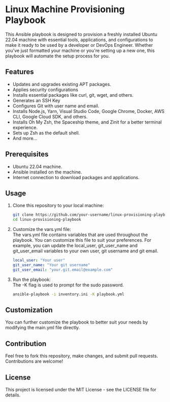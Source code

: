 # Linux Machine Provisioning Playbook

This Ansible playbook is designed to provision a freshly installed Ubuntu 22.04 machine with essential tools, applications, and configurations to make it ready to be used by a developer or DevOps Engineer. Whether you've just formatted your machine or you're setting up a new one, this playbook will automate the setup process for you.

## Features

- Updates and upgrades existing APT packages.
- Applies security configurations
- Installs essential packages like curl, git, wget, and others.
- Generates an SSH Key
- Configures Git with user name and email.
- Installs Node.js, Yarn, Visual Studio Code, Google Chrome, Docker, AWS CLI, Google Cloud SDK, and others.
- Installs Oh My Zsh, the Spaceship theme, and Zinit for a better terminal experience.
- Sets up Zsh as the default shell.
- And more...

## Prerequisites

- Ubuntu 22.04 machine.
- Ansible installed on the machine.
- Internet connection to download packages and applications.

## Usage

1. Clone this repository to your local machine:
    ```bash
    git clone https://github.com/your-username/linux-provisioning-playbook.git
    cd linux-provisioning-playbook

2. Customize the vars.yml file:  
    The vars.yml file contains variables that are used throughout the playbook. You can customize this file to suit your preferences. For example, you can update the local_user, git_user_name and git_user_email variables to your own user, git username and git email.

    ```yaml
    local_user: "Your user"
    git_user_name: "Your git username"
    git_user_email: "your.git.email@example.com"

3. Run the playbook:  
    The -K flag is used to prompt for the sudo password.

    ```bash
    ansible-playbook -i inventory.ini -K playbook.yml

## Customization
You can further customize the playbook to better suit your needs by modifying the main.yml file directly.

## Contribution
Feel free to fork this repository, make changes, and submit pull requests. Contributions are welcome!

## License
This project is licensed under the MIT License - see the LICENSE file for details.
